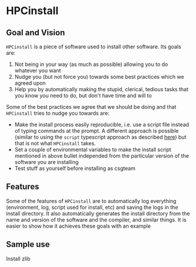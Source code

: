 # HPCinstall

## Goal and Vision

`HPCinstall` is a piece of software used to install other software. Its goals are:

1. Not being in your way (as much as possible) allowing you to do whatever you want
2. Nudge you (but not force you) towards some best practices which we agreed upon
3. Help you by automatically making the stupid, clerical, tedious tasks that you know you need to do, but don't have time and will to

Some of the best practices we agree that we should be doing and that `HPCinstall` tries to nudge you towards are:

 * Make the install process easily reproducible, i.e. use a script file instead of typing commands at the prompt. A different approach is possible (similar to using the `script` typescript approach as described [here](stackoverflow.com/questions/5985060/5985255#5985255)) but that is not what `HPCinstall` takes.
 * Set a couple of environmental variables to make the install script mentioned in above bullet independed from the particular version of the software you are installing
 * Test stuff as yourself before installing as csgteam 
 
 ## Features
 
 Some of the features of `HPCinstall` are to automatically log everything (environment, log, script used for install, etc) and saving the logs in the install directory. It also automatically generates the install directory from the name and version of the software and the compiler, and similar things. It is easier to show how it achieves these goals with an example

## Sample use

Install zlib
